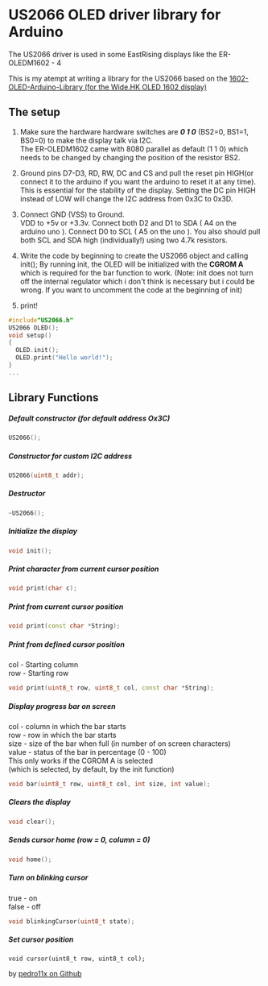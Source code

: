 US2066 OLED driver library for Arduino
=========================
The US2066 driver is used in some EastRising displays like the ER-OLEDM1602 - 4

This is my atempt at writing a library for the US2066 based on the [1602-OLED-Arduino-Library (for the Wide.HK OLED 1602 display)](https://github.com/gadjet/1602-OLED-Arduino-Library)

The setup
------
1. Make sure the hardware hardware switches are ***0 1 0*** (BS2=0, BS1=1, BS0=0) to make the display talk via I2C.  
The ER-OLEDM1602 came with 8080 parallel as default (1 1 0) which needs to be changed by changing the position of the resistor BS2.

2. Ground pins D7-D3, RD, RW, DC and CS and pull the reset pin HIGH(or connect it to the arduino if you want the arduino to reset it at any time).
This is essential for the stability of the display.
Setting the DC pin HIGH instead of LOW will change the I2C address from 0x3C to 0x3D.

3. Connect GND (VSS) to Ground.  
VDD to +5v or +3.3v.
Connect both D2 and D1 to SDA ( A4 on the arduino uno ).
Connect D0 to SCL ( A5 on the uno  ).
You also should pull both SCL and SDA high (individually!) using two 4.7k resistors.

4. Write the code by beginning to create the US2066 object and calling init();
By running init, the OLED will be initialized with the **CGROM A** which is required for the bar function to work.
(Note: init does not turn off the internal regulator which i don't think is necessary but i could be wrong. If you want to uncomment the code at the beginning of init)

5. print!  


```c++
#include"US2066.h"
US2066 OLED();
void setup()  
{  
  OLED.init();  
  OLED.print("Hello world!");  
}  
...
```

Library Functions
------
##### Default constructor (for default address Ox3C)  
```c++
US2066();
```
##### Constructor for custom I2C address  
```c++
US2066(uint8_t addr);
```
##### Destructor  
```c++
~US2066();
```
##### Initialize the display  
```c++
void init();
```
##### Print character from current cursor position  
```c++
void print(char c);
```
##### Print from current cursor position  
```c++
void print(const char *String);
```
##### Print from defined cursor position  
col - Starting column  
row - Starting row  
```c++
void print(uint8_t row, uint8_t col, const char *String);
```
##### Display progress bar on screen  
col - column in which the bar starts  
row - row in which the bar starts  
size - size of the bar when full (in number of on screen characters)  
value - status of the bar in percentage (0 - 100)  
This only works if the CGROM A is selected  
  (which is selected, by default, by the init function)
```c++
void bar(uint8_t row, uint8_t col, int size, int value);  
```
##### Clears the display  
```c++
void clear();
```
##### Sends cursor home (row = 0, column = 0)  
```c++
void home();
```
##### Turn on blinking cursor  
true   - on  
false  - off  
```c++
void blinkingCursor(uint8_t state);
```
##### Set cursor position  

    void cursor(uint8_t row, uint8_t col);

by [pedro11x on Github](https://github.com/pedro11x/Arduino-US2066-OLED)
